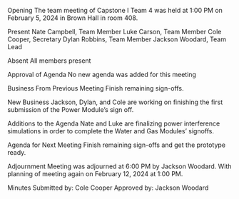 Opening
The team meeting of Capstone I Team 4 was held at 1:00 PM on February 5, 2024 in Brown Hall in room 408.

Present
Nate Campbell, Team Member
Luke Carson, Team Member
Cole Cooper, Secretary
Dylan Robbins, Team Member
Jackson Woodard, Team Lead

Absent
All members present

Approval of Agenda
No new agenda was added for this meeting

Business From Previous Meeting
Finish remaining sign-offs.

New Business 
Jackson, Dylan, and Cole are working on finishing the first submission of the Power Module’s sign off.

Additions to the Agenda
Nate and Luke are finalizing power interference simulations in order to complete the Water and Gas Modules’ signoffs. 

Agenda for Next Meeting
Finish remaining sign-offs and get the prototype ready.

Adjournment 
Meeting was adjourned at 6:00 PM by Jackson Woodard. With planning of meeting again on February 12, 2024 at 1:00 PM.

Minutes Submitted by: Cole Cooper
Approved by: Jackson Woodard
